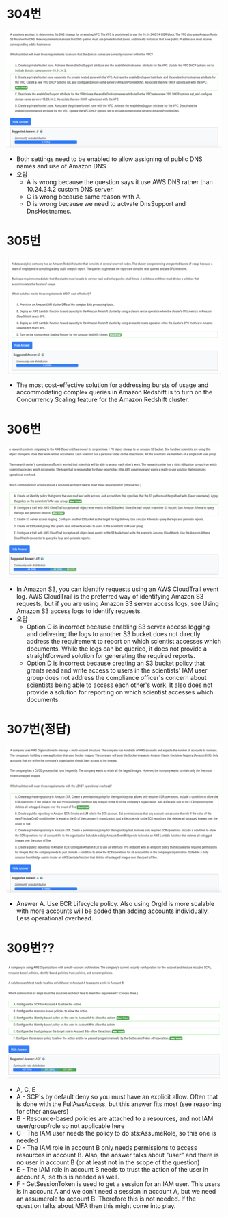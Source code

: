 # 304번

![image-20240124082356113](images/20240124_examtopic_sap_301-310/image-20240124082356113.png)

- Both settings need to be enabled to allow assigning of public DNS names and use of Amazon DNS
- 오답
  - A is wrong because the question says it use AWS DNS rather than 10.24.34.2 custom DNS server. 
  - C is wrong because same reason with A. 
  - D is wrong because we need to actvate DnsSupport and DnsHostnames.

# 305번

![image-20240124082507530](images/20240124_examtopic_sap_301-310/image-20240124082507530.png)

- The most cost-effective solution for addressing bursts of usage and accommodating complex queries in Amazon Redshift is to turn on the Concurrency Scaling feature for the Amazon Redshift cluster.

# 306번

![image-20240124082642247](images/20240124_examtopic_sap_301-310/image-20240124082642247.png)

- In Amazon S3, you can identify requests using an AWS CloudTrail event log. AWS CloudTrail is the preferred way of identifying Amazon S3 requests, but if you are using Amazon S3 server access logs, see Using Amazon S3 access logs to identify requests.
- 오답
  - Option C is incorrect because enabling S3 server access logging and delivering the logs to another S3 bucket does not directly address the requirement to report on which scientist accesses which documents. While the logs can be queried, it does not provide a straightforward solution for generating the required reports. 
  - Option D is incorrect because creating an S3 bucket policy that grants read and write access to users in the scientists' IAM user group does not address the compliance officer's concern about scientists being able to access each other's work. It also does not provide a solution for reporting on which scientist accesses which documents.

# 307번(정답)

![image-20240124082824960](images/20240124_examtopic_sap_301-310/image-20240124082824960.png)

- Answer A. Use ECR Lifecycle policy. Also using OrgId is more scalable with more accounts will be added than adding accounts individually. Less operational overhead.

# 309번??

![image-20240124082910415](images/20240124_examtopic_sap_301-310/image-20240124082910415.png)

- A, C, E
- A - SCP's by default deny so you must have an explicit allow. Often that is done with the FullAwsAccess, but this answer fits most (see reasoning for other answers) 
- B - Resource-based policies are attached to a resources, and not IAM user/group/role so not applicable here 
- C - The IAM user needs the policy to do sts:AssumeRole, so this one is needed
- D - The IAM role in account B only needs permissions to access resources in account B. Also, the answer talks about "user" and there is no user in account B (or at least not in the scope of the question) 
- E - The IAM role in account B needs to trust the action of the user in account A, so this is needed as well. 
- F - GetSessionToken is used to get a session for an IAM user. This users is in account A and we don't need a session in account A, but we need an assumerole to account B. Therefore this is not needed. If the question talks about MFA then this might come into play.
